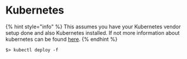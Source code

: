 # Kubernetes

{% hint style="info" %}
This assumes you have your Kubernetes vendor setup done and also Kubernetes installed. If not more information about kubernetes can be found [here](https://kubernetes.io).
{% endhint %}

```text
$> kubectl deploy -f 
```

